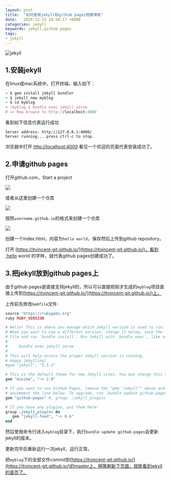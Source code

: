 ```yaml
---
layout: post
title:  "如何使用jekyll和github pages搭建博客"
date:   2016-12-15 18:50:17 +0800
categories: jekyll
keywords: jekyll,github pages
tags:
- jekyll
---
```

![jekyll](http://ojicajn2x.bkt.clouddn.com/17-2-17/46801530-file_1487334263124_bdcf.png)
## 1.安装jekyll
在linux或mac系统中，打开终端，输入如下：

```ruby
~ $ gem install jekyll bundler
~ $ jekyll new myblog
~ $ cd myblog
~ /myblog $ bundle exec jekyll serve
# => Now browse to http://localhost:4000
```

看到如下信息代表运行成功

```
Server address: http://127.0.0.1:4000/
Server running... press ctrl-c to stop.
```

浏览器中打开 [http://localhost:4000](http://localhost:4000) 看见一个欢迎的页面代表安装成功了。
<!--more-->


## 2.申请github pages

打开github.com，Start a project

![](http://ojicajn2x.bkt.clouddn.com/17-1-9/3839245-file_1483958471681_15c66.png)

或者从这里创建一个仓库

![](http://ojicajn2x.bkt.clouddn.com/17-1-9/87356132-file_1483958471565_698e.png)

按照`username.github.io`的格式来创建一个仓库

![](http://ojicajn2x.bkt.clouddn.com/17-1-9/54134474-file_1483958471420_c7b.png)

创建一个index.html，内容为`hello world`，保存然后上传到github repository。

打开 [https://itvincent-git.github.io/](https://itvincent-git.github.io/)。看到`hello world`的字样，就代表github pages创建成功了。


## 3.把jekyll放到github pages上

由于github pages是直接支持jekyll的，所以可以直接把刚才生成的`myblog`项目直接上传到[https://itvincent-git.github.io/](https://itvincent-git.github.io/)上。

上传前先修改`Gemfile`文件:

```ruby
source "https://rubygems.org"
ruby RUBY_VERSION

# Hello! This is where you manage which Jekyll version is used to run.
# When you want to use a different version, change it below, save the
# file and run `bundle install`. Run Jekyll with `bundle exec`, like so:
#
#     bundle exec jekyll serve
#
# This will help ensure the proper Jekyll version is running.
# Happy Jekylling!
#gem "jekyll", "3.3.1"

# This is the default theme for new Jekyll sites. You may change this to anything you like.
gem "minima", "~> 2.0"

# If you want to use GitHub Pages, remove the "gem "jekyll"" above and
# uncomment the line below. To upgrade, run `bundle update github-pages`.
gem "github-pages" #, group: :jekyll_plugins

# If you have any plugins, put them here!
group :jekyll_plugins do
   gem "jekyll-feed", "~> 0.6"
end
```

然后使用命令行进入`myblog`目录下，执行`bundle update github-pages`会更新jekyll的版本。

更新完毕后重新运行一次jekyll，运行正常。

把`myblog`下的全部文件commit到[https://itvincent-git.github.io/](https://itvincent-git.github.io/)的master上，稍等刷新下页面，就能看到jekyll的首页了。



